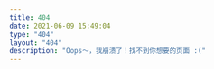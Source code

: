 ```yaml
---
title: 404
date: 2021-06-09 15:49:04
type: "404"
layout: "404"
description: "Oops～，我崩溃了！找不到你想要的页面 :("
---
```

